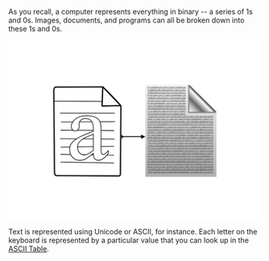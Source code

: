 As you recall, a computer represents everything in binary -- a series of 1s and 0s. Images, documents, and programs can all be broken down into these 1s and 0s. 

![](.guides/img/tobinary.png)

Text is represented using Unicode or ASCII, for instance.  Each letter on the keyboard is represented by a particular value that you can look up in the [ASCII Table](http://www.asciitable.com/).